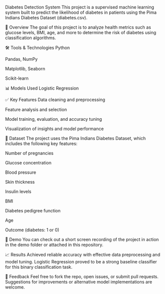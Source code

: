 Diabetes Detection System
This project is a supervised machine learning system built to predict the likelihood of diabetes in patients using the Pima Indians Diabetes Dataset (diabetes.csv).

📌 Overview
The goal of this project is to analyze health metrics such as glucose levels, BMI, age, and more to determine the risk of diabetes using classification algorithms.

🛠️ Tools & Technologies
Python

Pandas, NumPy

Matplotlib, Seaborn

Scikit-learn

📊 Models Used
Logistic Regression

<!-- Uncomment if you used these --> <!-- - Decision Trees - Random Forests -->
✅ Key Features
Data cleaning and preprocessing

Feature analysis and selection

Model training, evaluation, and accuracy tuning

Visualization of insights and model performance

🧪 Dataset
The project uses the Pima Indians Diabetes Dataset, which includes the following key features:

Number of pregnancies

Glucose concentration

Blood pressure

Skin thickness

Insulin levels

BMI

Diabetes pedigree function

Age

Outcome (diabetes: 1 or 0)

🎥 Demo
You can check out a short screen recording of the project in action in the demo folder or attached in this repository.

📈 Results
Achieved reliable accuracy with effective data preprocessing and model tuning. Logistic Regression proved to be a strong baseline classifier for this binary classification task.

🤝 Feedback
Feel free to fork the repo, open issues, or submit pull requests. Suggestions for improvements or alternative model implementations are welcome.
